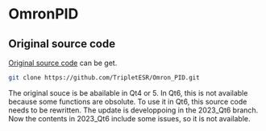 # OmronPID
## Original source code
[Original source code](https://github.com/TripletESR/Omron_PID) can be get.
```bash
git clone https://github.com/TripletESR/Omron_PID.git
```
The original souce is be abailable in Qt4 or 5.
In Qt6, this is not available because some functions are obsolute.
To use it in Qt6, this source code needs to be rewritten.
The update is developpoing in the 2023_Qt6 branch.
Now the contents in 2023_Qt6 include some issues, so  it is not available. 
